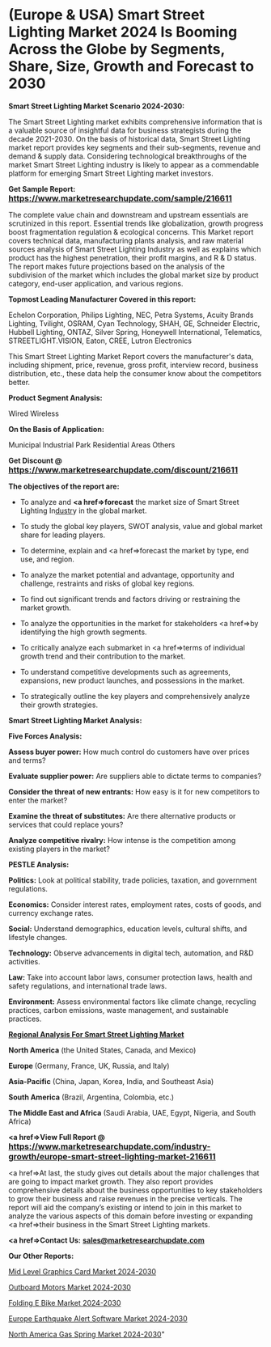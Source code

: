 # (Europe & USA) Smart Street Lighting Market 2024 Is Booming Across the Globe by Segments, Share, Size, Growth and Forecast to 2030

<strong>Smart Street Lighting Market Scenario 2024-2030:</strong>

The Smart Street Lighting market exhibits comprehensive information that is a valuable source of insightful data for business strategists during the decade 2021-2030. On the basis of historical data, Smart Street Lighting market report provides key segments and their sub-segments, revenue and demand &amp; supply data. Considering technological breakthroughs of the market Smart Street Lighting industry is likely to appear as a commendable platform for emerging Smart Street Lighting market investors.

<strong>Get Sample Report: <a href=https://www.marketresearchupdate.com/sample/216611><font size=3 color=#0000ff>https://www.marketresearchupdate.com/sample/216611</font></a></strong>

The complete value chain and downstream and upstream essentials are scrutinized in this report. Essential trends like globalization, growth progress boost fragmentation regulation &amp; ecological concerns. This Market report covers technical data, manufacturing plants analysis, and raw material sources analysis of Smart Street Lighting Industry as well as explains which product has the highest penetration, their profit margins, and R & D status. The report makes future projections based on the analysis of the subdivision of the market which includes the global market size by product category, end-user application, and various regions.

<strong>Topmost Leading Manufacturer Covered in this report:</strong>

Echelon Corporation, Philips Lighting, NEC, Petra Systems, Acuity Brands Lighting, Tvilight, OSRAM, Cyan Technology, SHAH, GE, Schneider Electric, Hubbell Lighting, ONTAZ, Silver Spring, Honeywell International, Telematics, STREETLIGHT.VISION, Eaton, CREE, Lutron Electronics

This Smart Street Lighting Market Report covers the manufacturer's data, including shipment, price, revenue, gross profit, interview record, business distribution, etc., these data help the consumer know about the competitors better.

<strong>Product Segment Analysis: </strong>

Wired
Wireless

<strong>On the Basis of Application:</strong>

Municipal
Industrial Park
Residential Areas
Others

<strong>Get Discount @ <a href=https://www.marketresearchupdate.com/discount/216611><font size=3 color=#0000ff>https://www.marketresearchupdate.com/discount/216611</font></a></strong>

<strong><b>The objectives of the report are:</b></strong>

- To analyze and <strong><a href=><strong>forecast</strong></a></strong> the market size of Smart Street Lighting In<a href=ASDF991299>dustr</a>y in the global market.

- To study the global key players, SWOT analysis, value and global market share for leading players.

- To determine, explain and <a href=>forecast</a> the market by type, end use, and region.

- To analyze the market potential and advantage, opportunity and challenge, restraints and risks of global key regions.

- To find out significant trends and factors driving or restraining the market growth.

- To analyze the opportunities in the market for stakeholders <a href=>by</a> identifying the high growth segments.

- To critically analyze each submarket in <a href=>terms</a> of individual growth trend and their contribution to the market.

- To understand competitive developments such as agreements, expansions, new product launches, and possessions in the market.

- To strategically outline the key players and comprehensively analyze their growth strategies.

<strong>Smart Street Lighting Market Analysis:</strong>

<strong>Five Forces Analysis:</strong>

<strong>Assess buyer power:</strong> How much control do customers have over prices and terms?

<strong>Evaluate supplier power:</strong> Are suppliers able to dictate terms to companies?

<strong>Consider the threat of new entrants:</strong> How easy is it for new competitors to enter the market?

<strong>Examine the threat of substitutes:</strong> Are there alternative products or services that could replace yours?

<strong>Analyze competitive rivalry:</strong> How intense is the competition among existing players in the market?

<strong>PESTLE Analysis:</strong>

<strong>Politics:</strong> Look at political stability, trade policies, taxation, and government regulations.

<strong>Economics:</strong> Consider interest rates, employment rates, costs of goods, and currency exchange rates.

<strong>Social:</strong> Understand demographics, education levels, cultural shifts, and lifestyle changes.

<strong>Technology:</strong> Observe advancements in digital tech, automation, and R&D activities.

<strong>Law:</strong> Take into account labor laws, consumer protection laws, health and safety regulations, and international trade laws.

<strong>Environment:</strong> Assess environmental factors like climate change, recycling practices, carbon emissions, waste management, and sustainable practices.

<strong><u><b>Regional Analysis For Smart Street Lighting Market</b></u></strong>

<strong><b>North America</b></strong> (the United States, Canada, and Mexico)

<strong><b>Europe </b></strong>(Germany, France, UK, Russia, and Italy)

<strong><b>Asia-Pacific</b></strong> (China, Japan, Korea, India, and Southeast Asia)

<strong><b>South America</b></strong> (Brazil, Argentina, Colombia, etc.)

<strong><b>The Middle East and Africa</b></strong> (Saudi Arabia, UAE, Egypt, Nigeria, and South Africa)

<strong><a href=>View Full Report</a> @ <a href=https://www.marketresearchupdate.com/industry-growth/europe-smart-street-lighting-market-216611><font size=3 color=#0000ff>https://www.marketresearchupdate.com/industry-growth/europe-smart-street-lighting-market-216611</font></a></strong>

<a href=>At last,</a> the study gives out details about the major challenges that are going to impact market growth. They also report provides comprehensive details about the business opportunities to key stakeholders to grow their business and raise revenues in the precise verticals. The report will aid the company’s existing or intend to join in this market to analyze the various aspects of this domain before investing or expanding <a href=>their</a> business in the Smart Street Lighting markets.

<strong><a href=>Contact Us:</a></strong>
<strong>sales@marketresearchupdate.com</strong>

<strong>Our Other Reports:</strong>

<a href=https://www.linkedin.com/pulse/mid-level-graphics-card-market-202-what-factors>Mid Level Graphics Card Market 2024-2030</a>

<a href=https://www.linkedin.com/pulse/outboard-motors-market-report-2023-top-company>Outboard Motors Market 2024-2030</a>

<a href=https://www.linkedin.com/pulse/folding-e-bike-market-size-industry-growth-factors>Folding E Bike Market 2024-2030</a>

<a href=https://www.linkedin.com/pulse/europe-earthquake-alert-software-market-2030-ui6rf/>Europe Earthquake Alert Software Market 2024-2030</a>

<a href=https://www.linkedin.com/pulse/north-america-gas-spring-market-statistics-2023-current-dfjgc/>North America Gas Spring Market 2024-2030</a>"

